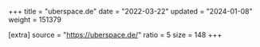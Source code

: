 +++
title = "uberspace.de"
date = "2022-03-22"
updated = "2024-01-08"
weight = 151379

[extra]
source = "https://uberspace.de/"
ratio = 5
size = 148
+++
